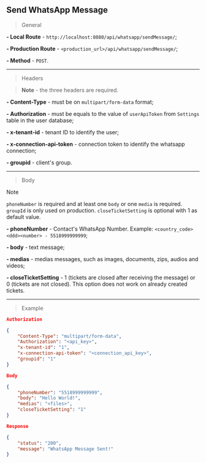 ## Send WhatsApp Message

> General

**- Local Route** - `http://localhost:8080/api/whatsapp/sendMessage/`;

**- Production Route** - `<production_url>/api/whatsapp/sendMessage/`;

**- Method** - `POST`.

---

> Headers

> **Note** - the three headers are required.

**- Content-Type** - must be on `multipart/form-data` format;

**- Authorization** - must be equals to the value of `userApiToken` from `Settings` table in the user database;

**- x-tenant-id** - tenant ID to identify the user;

**- x-connection-api-token** - connection token to identify the whatsapp connection;

**- groupid** - client's group.

---

> Body

> [!NOTE]  
> `phoneNumber` is required and at least one `body` or one `media` is required. `groupId` is only used on production. `closeTicketSetting` is optional with 1 as default value.

**- phoneNumber** - Contact's WhatsApp Number. Example: `<country_code><ddd><number> - 5518999999999`;

**- body** - text message;

**- medias** - medias messages, such as images, documents, zips, audios and videos;

**- closeTicketSetting** - 1 (tickets are closed after receiving the message) or 0 (tickets are not closed). This option does not work on already created tickets.

---

> Example

```json
Authorization

{
	"Content-Type": "multipart/form-data",
	"Authorization": "<api_key>",
	"x-tenant-id": "1",
	"x-connection-api-token": "<connection_api_key>",
	"groupid": "1"
}
```

```json
Body

{
	"phoneNumber": "5518999999999",
	"body": "Hello World!",
	"medias": "<files>",
 	"closeTicketSetting": "1"
}
```

```json
Response

{
	"status": "200",
	"message": "WhatsApp Message Sent!"
}
```



